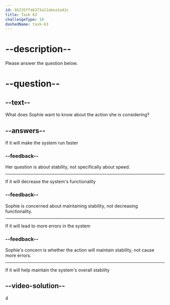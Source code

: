 ```yaml
---
id: 66235ffab373a11abea1a42c
title: Task 63
challengeType: 19
dashedName: task-63
---
```


<!--
AUDIO REFERENCE:
Sophie: Will it help ensure the overall system stability?
-->

# --description--

Please answer the question below.

# --question--

## --text--

What does Sophie want to know about the action she is considering?

## --answers--

If it will make the system run faster

### --feedback--

Her question is about stability, not specifically about speed.

---

If it will decrease the system's functionality

### --feedback--

Sophie is concerned about maintaining stability, not decreasing functionality.

---

If it will lead to more errors in the system

### --feedback--

Sophie's concern is whether the action will maintain stability, not cause more errors.

---

If it will help maintain the system's overall stability

## --video-solution--

4
